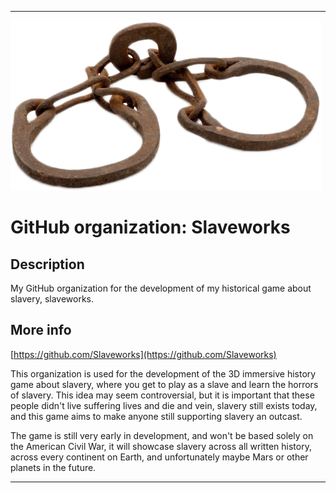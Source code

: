
***

![IJzeren_voetring_voor_gevangenen_transparent_background.png failed to load. The file may be missing or corrupt. Check the file path for errors first.](/AdditionalInfo/1/Slaveworks/IJzeren_voetring_voor_gevangenen_transparent_background.png)

# GitHub organization: Slaveworks

## Description

My GitHub organization for the development of my historical game about slavery, slaveworks.

## More info

[https://github.com/Slaveworks](https://github.com/Slaveworks)

This organization is used for the development of the 3D immersive history game about slavery, where you get to play as a slave and learn the horrors of slavery. This idea may seem controversial, but it is important that these people didn't live suffering lives and die and vein, slavery still exists today, and this game aims to make anyone still supporting slavery an outcast.

The game is still very early in development, and won't be based solely on the American Civil War, it will showcase slavery across all written history, across every continent on Earth, and unfortunately maybe Mars or other planets in the future.

***
